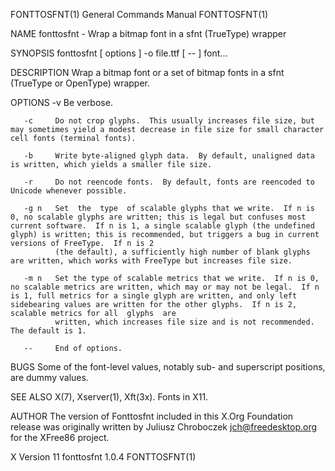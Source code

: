 FONTTOSFNT(1)                                                                                                                                   General Commands Manual                                                                                                                                   FONTTOSFNT(1)

NAME
       fonttosfnt - Wrap a bitmap font in a sfnt (TrueType) wrapper

SYNOPSIS
       fonttosfnt [ options ] -o file.ttf [ -- ] font...

DESCRIPTION
       Wrap a bitmap font or a set of bitmap fonts in a sfnt (TrueType or OpenType) wrapper.

OPTIONS
       -v     Be verbose.

       -c     Do not crop glyphs.  This usually increases file size, but may sometimes yield a modest decrease in file size for small character cell fonts (terminal fonts).

       -b     Write byte-aligned glyph data.  By default, unaligned data is written, which yields a smaller file size.

       -r     Do not reencode fonts.  By default, fonts are reencoded to Unicode whenever possible.

       -g n   Set  the  type  of scalable glyphs that we write.  If n is 0, no scalable glyphs are written; this is legal but confuses most current software.  If n is 1, a single scalable glyph (the undefined glyph) is written; this is recommended, but triggers a bug in current versions of FreeType.  If n is 2
              (the default), a sufficiently high number of blank glyphs are written, which works with FreeType but increases file size.

       -m n   Set the type of scalable metrics that we write.  If n is 0, no scalable metrics are written, which may or may not be legal.  If n is 1, full metrics for a single glyph are written, and only left sidebearing values are written for the other glyphs.  If n is 2, scalable metrics for all  glyphs  are
              written, which increases file size and is not recommended.  The default is 1.

       --     End of options.

BUGS
       Some of the font-level values, notably sub- and superscript positions, are dummy values.

SEE ALSO
       X(7), Xserver(1), Xft(3x).  Fonts in X11.

AUTHOR
       The version of Fonttosfnt included in this X.Org Foundation release was originally written by Juliusz Chroboczek <jch@freedesktop.org> for the XFree86 project.

X Version 11                                                                                                                                        fonttosfnt 1.0.4                                                                                                                                      FONTTOSFNT(1)
